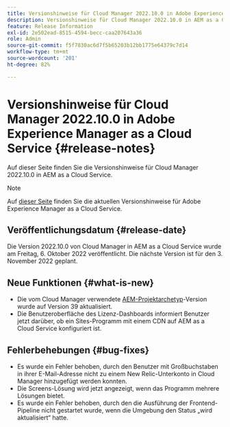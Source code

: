 ```yaml
---
title: Versionshinweise für Cloud Manager 2022.10.0 in Adobe Experience Manager as a Cloud Service
description: Versionshinweise für Cloud Manager 2022.10.0 in AEM as a Cloud Service.
feature: Release Information
exl-id: 2e502ead-8515-4594-becc-caa207643a36
role: Admin
source-git-commit: f5f7830ac6d7f5b65203b12bb1775e64379c7d14
workflow-type: tm+mt
source-wordcount: '201'
ht-degree: 82%

---
```


# Versionshinweise für Cloud Manager 2022.10.0 in Adobe Experience Manager as a Cloud Service {#release-notes}

Auf dieser Seite finden Sie die Versionshinweise für Cloud Manager 2022.10.0 in AEM as a Cloud Service.

>[!NOTE]
>
>Auf [dieser Seite](/help/release-notes/release-notes-cloud/release-notes-current.md) finden Sie die aktuellen Versionshinweise für Adobe Experience Manager as a Cloud Service.

## Veröffentlichungsdatum {#release-date}

Die Version 2022.10.0 von Cloud Manager in AEM as a Cloud Service wurde am Freitag, 6. Oktober 2022 veröffentlicht. Die nächste Version ist für den 3. November 2022 geplant.

## Neue Funktionen {#what-is-new}

* Die vom Cloud Manager verwendete [AEM-Projektarchetyp](https://experienceleague.adobe.com/de/docs/experience-manager-core-components/using/developing/archetype/overview)-Version wurde auf Version 39 aktualisiert.
* Die Benutzeroberfläche des Lizenz-Dashboards informiert Benutzer jetzt darüber, ob ein Sites-Programm mit einem CDN auf AEM as a Cloud Service konfiguriert ist.

## Fehlerbehebungen {#bug-fixes}

* Es wurde ein Fehler behoben, durch den Benutzer mit Großbuchstaben in ihrer E-Mail-Adresse nicht zu einem New Relic-Unterkonto in Cloud Manager hinzugefügt werden konnten.
* Die Screens-Lösung wird jetzt angezeigt, wenn das Programm mehrere Lösungen bietet.
* Es wurde ein Fehler behoben, durch den die Ausführung der Frontend-Pipeline nicht gestartet wurde, wenn die Umgebung den Status „wird aktualisiert“ hatte.

